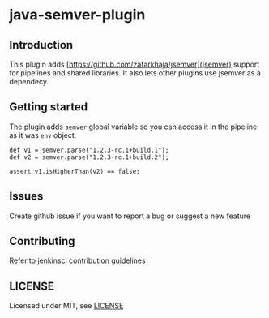 # java-semver-plugin

## Introduction

This plugin adds [https://github.com/zafarkhaja/jsemver](jsemver) support for pipelines and shared libraries.
It also lets other plugins use jsemver as a dependecy.

## Getting started
The plugin adds `semver` global variable so you can access it in the pipeline as it was `env` object.
```
def v1 = semver.parse("1.2.3-rc.1+build.1");
def v2 = semver.parse("1.2.3-rc.1+build.2");

assert v1.isHigherThan(v2) == false;
```

## Issues
Create github issue if you want to report a bug or suggest a new feature

## Contributing
Refer to jenkinsci [contribution guidelines](https://github.com/jenkinsci/.github/blob/master/CONTRIBUTING.md)

## LICENSE

Licensed under MIT, see [LICENSE](LICENSE.md)

